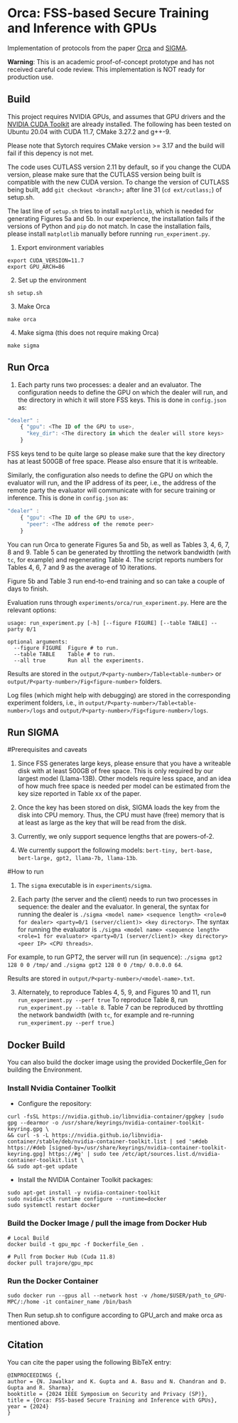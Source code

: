 
# Orca: FSS-based Secure Training and Inference with GPUs

Implementation of protocols from the paper [Orca](https://eprint.iacr.org/2023/206) and [SIGMA]().

**Warning**: This is an academic proof-of-concept prototype and has not received careful code review. This implementation is NOT ready for production use.

## Build

This project requires NVIDIA GPUs, and assumes that GPU drivers and the [NVIDIA CUDA Toolkit](https://docs.nvidia.com/cuda/) are already installed. The following has been tested on Ubuntu 20.04 with CUDA 11.7, CMake 3.27.2 and g++-9. 

Please note that Sytorch requires CMake version >= 3.17 and the build will fail if this depency is not met. 

The code uses CUTLASS version 2.11 by default, so if you change the CUDA version, please make sure that the CUTLASS version being built is compatible with the new CUDA version. To change the version of CUTLASS being built, add `git checkout <branch>;` after line 31 (`cd ext/cutlass;`) of setup.sh.

The last line of `setup.sh` tries to install `matplotlib`, which is needed for generating Figures 5a and 5b. In our experience, the installation fails if the versions of Python and `pip` do not match. In case the installation fails, please install `matplotlib` manually before running `run_experiment.py`.

1. Export environment variables

```
export CUDA_VERSION=11.7
export GPU_ARCH=86
```

2. Set up the environment

```
sh setup.sh
```

3. Make Orca

```
make orca
```
4. Make sigma (this does not require making Orca)

```
make sigma
```

## Run Orca

1. Each party runs two processes: a dealer and an evaluator. The configuration needs to define the GPU on which the dealer will run, and the directory in which it will store FSS keys. This is done in `config.json` as:

```javascript
"dealer" :
    { "gpu": <The ID of the GPU to use>,
      "key_dir": <The directory in which the dealer will store keys>
    }
```

FSS keys tend to be quite large so please make sure that the key directory has at least 500GB of free space. Please also ensure that it is writeable.

Similarly, the configuration also needs to define the GPU on which the evaluator will run, and the IP address of its peer, i.e., the address of the remote party the evaluator will communicate with for secure training or inference. This is done in `config.json` as:

```javascript
"dealer" :
    { "gpu": <The ID of the GPU to use>,
      "peer": <The address of the remote peer>
    }
```

You can run Orca to generate Figures 5a and 5b, as well as Tables 3, 4, 6, 7, 8 and 9. Table 5 can be generated by throttling the network bandwidth (with `tc`, for example) and regenerating Table 4. The script reports numbers for Tables 4, 6, 7 and 9 as the average of 10 iterations.

Figure 5b and Table 3 run end-to-end training and so can take a couple of days to finish.

Evaluation runs through `experiments/orca/run_experiment.py`. Here are the relevant options:

```
usage: run_experiment.py [-h] [--figure FIGURE] [--table TABLE] --party 0/1

optional arguments:
  --figure FIGURE  Figure # to run.
  --table TABLE    Table # to run.
  --all true       Run all the experiments.
```

Results are stored in the `output/P<party-number>/Table<table-number>` or `output/P<party-number>/Fig<figure-number>` folders. 

Log files (which might help with debugging) are stored in the corresponding experiment folders, i.e., in `output/P<party-number>/Table<table-number>/logs` and `output/P<party-number>/Fig<figure-number>/logs`.


## Run SIGMA

#Prerequisites and caveats

1. Since FSS generates large keys, please ensure that you have a writeable disk with at least 500GB of free space. This is only required by our largest model (Llama-13B). Other models require less space, and an idea of how much free space is needed per model can be estimated from the key size reported in Table xx of the paper.

2. Once the key has been stored on disk, SIGMA loads the key from the disk into CPU memory. Thus, the CPU must have (free) memory that is at least as large as the key that will be read from the disk.

3. Currently, we only support sequence lengths that are powers-of-2.

4. We currently support the following models: `bert-tiny, bert-base, bert-large, gpt2, llama-7b, llama-13b`.

#How to run

1. The `sigma` executable is in `experiments/sigma`.

2. Each party (the server and the client) needs to run two processes in sequence: the dealer and the evaluator. In general, the syntax for running the dealer is `./sigma <model name> <sequence length> <role=0 for dealer> <party=0/1 (server/client)> <key directory>`. The syntax for running the evaluator is `./sigma <model name> <sequence length> <role=1 for evaluator> <party=0/1 (server/client)> <key directory> <peer IP> <CPU threads>`.

For example, to run GPT2, the server will run (in sequence):
`./sigma gpt2 128 0 0 /tmp/` and `./sigma gpt2 128 0 0 /tmp/ 0.0.0.0 64`.

Results are stored in `output/P<party-number>/<model-name>.txt`.

3. Alternately, to reproduce Tables 4, 5, 9, and Figures 10 and 11, run `run_experiment.py --perf true`
To reproduce Table 8, run `run_experiment.py --table 8`.
Table 7 can be reproduced by throttling the network bandwidth (with `tc`, for example and re-running `run_experiment.py --perf true`.) 

## Docker Build

You can also build the docker image using the provided Dockerfile_Gen for building the Environment. 

### Install Nvidia Container Toolkit
- Configure the repository:
```
curl -fsSL https://nvidia.github.io/libnvidia-container/gpgkey |sudo gpg --dearmor -o /usr/share/keyrings/nvidia-container-toolkit-keyring.gpg \
&& curl -s -L https://nvidia.github.io/libnvidia-container/stable/deb/nvidia-container-toolkit.list | sed 's#deb https://#deb [signed-by=/usr/share/keyrings/nvidia-container-toolkit-keyring.gpg] https://#g' | sudo tee /etc/apt/sources.list.d/nvidia-container-toolkit.list \
&& sudo apt-get update
```

- Install the NVIDIA Container Toolkit packages:
```
sudo apt-get install -y nvidia-container-toolkit
sudo nvidia-ctk runtime configure --runtime=docker
sudo systemctl restart docker
```
### Build the Docker Image / pull the image from Docker Hub
```
# Local Build
docker build -t gpu_mpc -f Dockerfile_Gen .

# Pull from Docker Hub (Cuda 11.8)
docker pull trajore/gpu_mpc
```
### Run the Docker Container
```
sudo docker run --gpus all --network host -v /home/$USER/path_to_GPU-MPC/:/home -it container_name /bin/bash

```
Then Run setup.sh to configure according to GPU_arch and make orca as mentioned above.

## Citation

You can cite the paper using the following BibTeX entry:

```
@INPROCEEDINGS {,
author = {N. Jawalkar and K. Gupta and A. Basu and N. Chandran and D. Gupta and R. Sharma},
booktitle = {2024 IEEE Symposium on Security and Privacy (SP)},
title = {Orca: FSS-based Secure Training and Inference with GPUs},
year = {2024}
}
```

